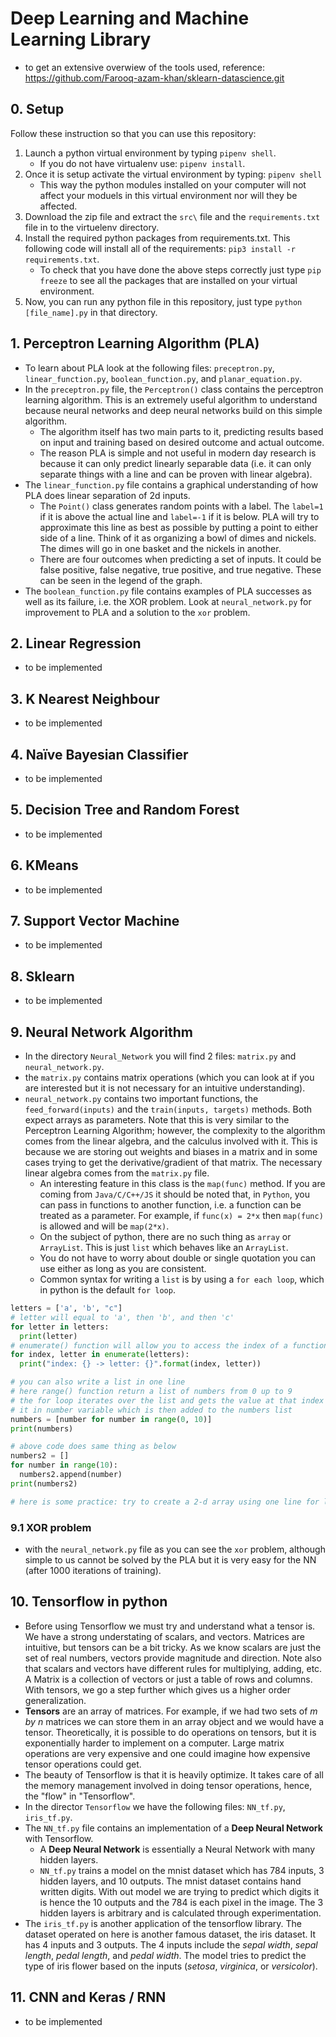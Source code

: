 # Deep Learning and Machine Learning Library
- to get an extensive overwiew of the tools used, reference: https://github.com/Farooq-azam-khan/sklearn-datascience.git

## 0. Setup
Follow these instruction so that you can use this repository:
1. Launch a python virtual environment by typing `pipenv shell`.
    - If you do not have virtualenv use: `pipenv install`.
2. Once it is setup activate the virtual environment by typing: `pipenv shell`
    - This way the python modules installed on your computer will not affect your moduels in this virtual environment nor will they be affected.
3. Download the zip file and extract the `src\` file and the `requirements.txt` file in to the virtuelenv directory.
4. Install the required python packages from requirements.txt. This following code will install all of the requirements: `pip3 install -r requirements.txt`.
    - To check that you have done the above steps correctly just type `pip freeze` to see all the packages that are installed on your virtual environment.
5. Now, you can run any python file in this repository, just type `python [file_name].py` in that directory.

## 1. Perceptron Learning Algorithm (PLA)
  - To learn about PLA look at the following files: `preceptron.py`, `linear_function.py`, `boolean_function.py`, and `planar_equation.py`.
  - In the `preceptron.py` file, the `Perceptron()` class contains the perceptron learning algorithm. This is an extremely useful algorithm to understand because neural networks and deep neural networks build on this simple algorithm.
    - The algorithm itself has two main parts to it, predicting results based on input and training based on desired outcome and actual outcome.
    - The reason PLA is simple and not useful in modern day research is because it can only predict linearly separable data (i.e. it can only separate things with a line and can be proven with linear algebra).
  - The `linear_function.py` file contains a graphical understanding of how PLA does linear separation of 2d inputs.
    - The `Point()` class generates random points with a label. The `label=1` if it is above the actual line and `label=-1` if it is below. PLA will try to approximate this line as best as possible by putting a point to either side of a line. Think of it as organizing a bowl of dimes and nickels. The dimes will go in one basket and the nickels in another.
    - There are four outcomes when predicting a set of inputs. It could be false positive, false negative, true positive, and true negative. These can be seen in the legend of the graph.
  - The `boolean_function.py` file contains examples of PLA successes as well as its failure, i.e. the XOR problem. Look at `neural_network.py` for improvement to PLA and a solution to the `xor` problem.

## 2. Linear Regression
  - to be implemented
## 3. K Nearest Neighbour
  - to be implemented
## 4. Naïve Bayesian Classifier
  - to be implemented
## 5. Decision Tree and Random Forest
  - to be implemented
## 6. KMeans
  - to be implemented
## 7. Support Vector Machine
  - to be implemented
## 8. Sklearn
  - to be implemented

## 9. Neural Network Algorithm
  - In the directory `Neural_Network` you will find 2 files: `matrix.py` and `neural_network.py`.
  - the `matrix.py` contains matrix operations (which you can look at if you are interested but it is not necessary for an intuitive understanding).
  - `neural_network.py` contains two important functions, the `feed_forward(inputs)` and the `train(inputs, targets)` methods. Both expect arrays as parameters. Note that this is very similar to the Perceptron Learning Algorithm; however, the complexity to the algorithm comes from the linear algebra, and the calculus involved with it. This is because we are storing out weights and biases in a matrix and in some cases trying to get the derivative/gradient of that matrix. The necessary linear algebra comes from the `matrix.py` file.
    - An interesting feature in this class is the `map(func)` method. If you are coming from `Java/C/C++/JS` it should be noted that, in `Python`, you can pass in functions to another function, i.e. a function can be treated as a parameter. For example, if `func(x) = 2*x` then `map(func)` is allowed and will be `map(2*x)`.
    - On the subject of python, there are no such thing as `array` or `ArrayList`. This is just `list` which behaves like an `ArrayList`.
    - You do not have to worry about double or single quotation you can use either as long as you are consistent.
    - Common syntax for writing a `list` is by using a `for each loop`, which in python is the default `for loop`.

```python
letters = ['a', 'b', "c"]
# letter will equal to 'a', then 'b', and then 'c'
for letter in letters:
  print(letter)
# enumerate() function will allow you to access the index of a function
for index, letter in enumerate(letters):
  print("index: {} -> letter: {}".format(index, letter))

# you can also write a list in one line
# here range() function return a list of numbers from 0 up to 9
# the for loop iterates over the list and gets the value at that index and stores
# it in number variable which is then added to the numbers list
numbers = [number for number in range(0, 10)]
print(numbers)

# above code does same thing as below
numbers2 = []
for number in range(10):
  numbers2.append(number)
print(numbers2)

# here is some practice: try to create a 2-d array using one line for loop
```
### 9.1 XOR problem
  - with the `neural_network.py` file as you can see the `xor` problem, although simple to us cannot be solved by the PLA but it is very easy for the NN (after 1000 iterations of training).

## 10. Tensorflow in python
  - Before using Tensorflow we must try and understand what a tensor is. We have a strong understating of scalars, and vectors. Matrices are intuitive, but tensors can be a bit tricky. As we know scalars are just the set of real numbers, vectors provide magnitude and direction. Note also that scalars and vectors have different rules for multiplying, adding, etc. A Matrix is a collection of vectors or just a table of rows and columns. With tensors, we go a step further which gives us a higher order generalization.
  - **Tensors** are an array of matrices. For example, if we had two sets of _m by n_ matrices we can store them in an array object and we would have a tensor. Theoretically, it is possible to do operations on tensors, but it is exponentially harder to implement on a computer. Large matrix operations are very expensive and one could imagine how expensive tensor operations could get.
  - The beauty of Tensorflow is that it is heavily optimize. It takes care of all the memory management involved in doing tensor operations, hence, the "flow" in "Tensorflow".
  - In the director `Tensorflow` we have the following files: `NN_tf.py`, `iris_tf.py`.
  - The `NN_tf.py` file contains an implementation of a **Deep Neural Network** with Tensorflow.
    - A **Deep Neural Network** is essentially a Neural Network with many hidden layers.
    - `NN_tf.py` trains a model on the mnist dataset which has 784 inputs, 3 hidden layers, and 10 outputs. The mnist dataset contains hand written digits. With out model we are trying to predict which digits it is hence the 10 outputs and the 784 is each pixel in the image. The 3 hidden layers is arbitrary and is calculated through experimentation.
  - The `iris_tf.py` is another application of the tensorflow library. The dataset operated on here is another famous dataset, the iris dataset. It has 4 inputs and 3 outputs. The 4 inputs include the _sepal width_, _sepal length_, _pedal length_, and _pedal width_. The model tries to predict the type of iris flower based on the inputs (_setosa_, _virginica_, or _versicolor_).
## 11. CNN and Keras / RNN
  - to be implemented
